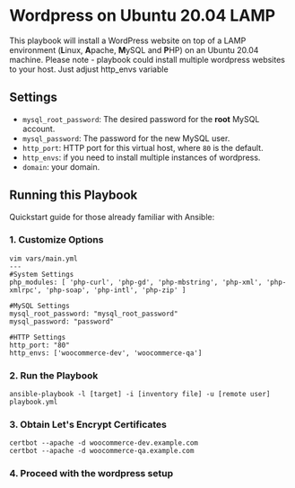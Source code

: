 # Wordpress on Ubuntu 20.04 LAMP

This playbook will install a WordPress website on top of a LAMP environment (**L**inux, **A**pache, **M**ySQL and **P**HP) on an Ubuntu 20.04 machine.
Please note - playbook could install multiple wordpress websites to your host. Just adjust http_envs variable

## Settings

- `mysql_root_password`: The desired password for the **root** MySQL account.
- `mysql_password`: The password for the new MySQL user.
- `http_port`: HTTP port for this virtual host, where `80` is the default. 
- `http_envs`: if you need to install multiple instances of wordpress.
- `domain`: your domain.

## Running this Playbook

Quickstart guide for those already familiar with Ansible:

### 1. Customize Options

```
vim vars/main.yml
---
#System Settings
php_modules: [ 'php-curl', 'php-gd', 'php-mbstring', 'php-xml', 'php-xmlrpc', 'php-soap', 'php-intl', 'php-zip' ]

#MySQL Settings
mysql_root_password: "mysql_root_password"
mysql_password: "password"

#HTTP Settings
http_port: "80"
http_envs: ['woocommerce-dev', 'woocommerce-qa']
```

### 2. Run the Playbook

```command
ansible-playbook -l [target] -i [inventory file] -u [remote user] playbook.yml
```

### 3. Obtain Let's Encrypt Certificates
```
certbot --apache -d woocommerce-dev.example.com
certbot --apache -d woocommerce-qa.example.com
```

### 4. Proceed with the wordpress setup
